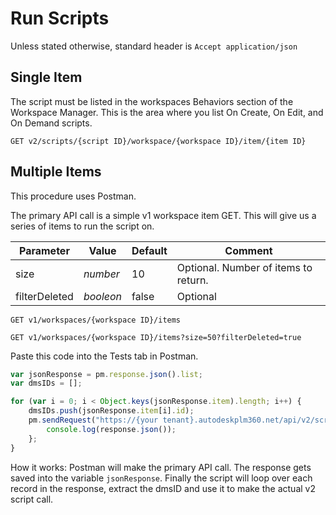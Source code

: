 # Run Scripts

Unless stated otherwise, standard header is `Accept application/json` 

## Single Item

The script must be listed in the workspaces Behaviors section of the Workspace Manager. This is the area where you list On Create, On Edit, and On Demand scripts.

`GET v2/scripts/{script ID}/workspace/{workspace ID}/item/{item ID}`

## Multiple Items

This procedure uses Postman.

The primary API call is a simple v1 workspace item GET. This will give us a series of items to run the script on.

|Parameter|Value|Default|Comment|
|---|---|---|---|
|size|_number_| 10 | Optional. Number of items to return. |
|filterDeleted| _booleon_| false | Optional |

`GET v1/workspaces/{workspace ID}/items`

`GET v1/workspaces/{workspace ID}/items?size=50?filterDeleted=true`

Paste this code into the Tests tab in Postman.

```js
var jsonResponse = pm.response.json().list;
var dmsIDs = [];

for (var i = 0; i < Object.keys(jsonResponse.item).length; i++) {
    dmsIDs.push(jsonResponse.item[i].id);
    pm.sendRequest("https://{your tenant}.autodeskplm360.net/api/v2/scripts/{script ID}/workspace/{workspace ID}/item/" + dmsIDs[i]), function (err, response) {
        console.log(response.json());
    };
}
```

How it works: Postman will make the primary API call. The response gets saved into the variable `jsonResponse`. Finally the script will loop over each record in the response, extract the dmsID and use it to make the actual v2 script call.
